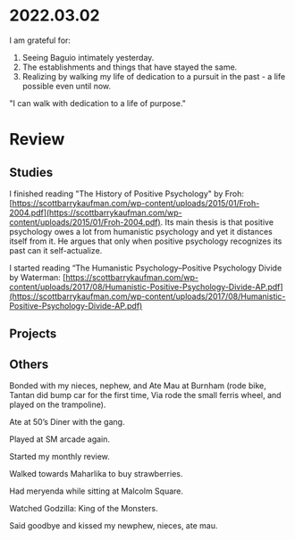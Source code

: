 # 2022.03.02

I am grateful for:

1. Seeing Baguio intimately yesterday.
2. The establishments and things that have stayed the same.
3. Realizing by walking my life of dedication to a pursuit in the past - a life possible even until now.

"I can walk with dedication to a life of purpose."

# Review

## Studies

I finished reading "The History of Positive Psychology" by Froh: [https://scottbarrykaufman.com/wp-content/uploads/2015/01/Froh-2004.pdf](https://scottbarrykaufman.com/wp-content/uploads/2015/01/Froh-2004.pdf). Its main thesis is that positive psychology owes a lot from humanistic psychology and yet it distances itself from it. He argues that only when positive psychology recognizes its past can it self-actualize.

I started reading “The Humanistic Psychology–Positive Psychology Divide by Waterman: [https://scottbarrykaufman.com/wp-content/uploads/2017/08/Humanistic-Positive-Psychology-Divide-AP.pdf](https://scottbarrykaufman.com/wp-content/uploads/2017/08/Humanistic-Positive-Psychology-Divide-AP.pdf)

## Projects

## Others

Bonded with my nieces, nephew, and Ate Mau at Burnham (rode bike, Tantan did bump car for the first time, Via rode the small ferris wheel, and played on the trampoline).

Ate at 50’s Diner with the gang.

Played at SM arcade again.

Started my monthly review.

Walked towards Maharlika to buy strawberries.

Had meryenda while sitting at Malcolm Square.

Watched Godzilla: King of the Monsters.

Said goodbye and kissed my newphew, nieces, ate mau.

